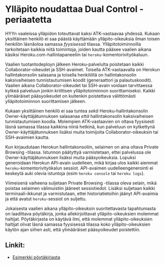 # Ylläpito noudattaa Dual Control -periaatetta

HYYn vaaleissa ylläpidon toteuttavat kaksi ATK-vastaavaa yhdessä. Kukaan
yksittäinen henkilö ei saa päästä käyttämään ylläpito-oikeuksia ilman toisen
henkilön läsnäoloa samassa *fyysisessä* tilassa. Ylläpitotoiminnoilla
tarkoitetaan kaikkia niitä toimintoja, joiden kautta pääsee vaalien aikana
käsiksi Heroku.com-hallintapaneeliin tai `heroku`-komentorivityökaluun.

Vaalien tuotantodeployn jälkeen Heroku-palvelulta poistetaan kaikki
Collaborator-oikeudet ja SSH-avaimet. Toisella ATK-vastaavalla on Herokun
hallintakonsolin salasana ja toisella henkilöllä on hallintakonsolin
kaksivaiheisen tunnistautumisen koodit (generaattori ja palautuskoodit). Vaalien
aikana Collaborator-oikeudet tai SSH-avain voidaan tarvittaessa kytkeä palveluun
jonkin kriittisen ylläpitotoiminnon suorittamiseksi. Kaikki ylimääräiset
pääsyoikeudet on kuitenkin poistettava välittömästi ylläpitotoiminnon
suorittamisen jälkeen.

Kukaan yksittäinen henkilö ei saa tuntea *sekä* Heroku-hallintakonsolin
Owner-käyttäjätunnuksen salasanaa *että* hallintakonsolin kaksivaiheisen
tunnistautumisen koodia. Molempien ATK-vastaavien on oltava fyysisesti läsnä
samassa tilassa kaikkina niinä hetkinä, kun palveluun on kytkettynä
Owner-käyttäjätunnuksen lisäksi muita toimijoita Collaborator-oikeuksin tai
SSH-avaimien kautta.

Kun kirjaudutaan Herokun hallintakonsoliin, selaimen on aina oltava Private
Browsing -tilassa. Istunnon päätyttyä varmistetaan, ettei palvelussa ole
Owner-käyttäjätunnuksen lisäksi muita pääsyoikeuksia. Lopuksi generoidaan
Herokun API-avain uudelleen, mikä kirjaa ulos kaikki aiemmat
`heroku`-komentorivityökalun sessiot. API-avaimen uudelleengenerointi ei
keskeytä auki olevia istuntoja (esim `heroku console` tai `heroku logs`).

Viimeisenä vaiheena suljetaan Private Browsing -tilassa oleva selain, mikä
poistaa selaimen välimuistiin jääneet sessiotiedot. Lisäksi suljetaan kaikki
terminaali-ikkunat ja varmistutaan, ettei historiatietoihin jäänyt
API-avaimia ja että avatut `heroku`-sessiot on suljettu.

Jokaisesta vaalien aikana ylläpito-oikeuksin suoritettavasta tapahtumasta
on laadittava pöytäkirja, jonka allekirjoittavat ylläpito-oikeuksien molemmat
haltijat. Pöytäkirjasta on käytävä ilmi, että molemmat ylläpito-oikeuksien
haltijat olivat läsnä samassa fyysisessä tilassa koko ylläpito-oikeuksien käytön
ajan siihen asti, että ylimääräiset pääsyoikeudet poistettiin.


## Linkit:
* [Esimerkki pöytäkirjasta](https://docs.google.com/document/d/1oaHR-T-TdU2MLTGLZgPicL3je6p6uHKu7C1qMfbNe0M/edit?usp=sharing)
